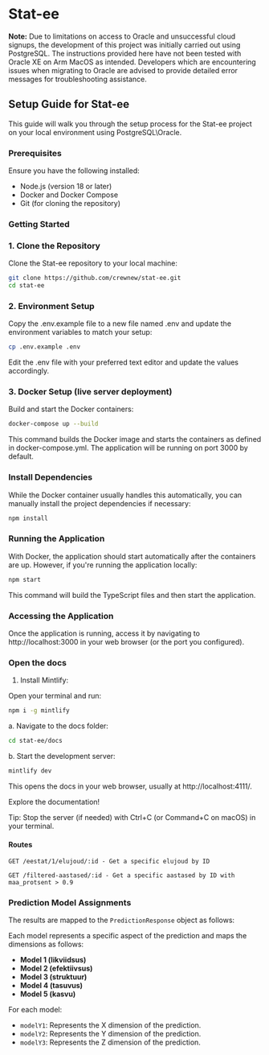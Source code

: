 # Stat-ee

**Note:** Due to limitations on access to Oracle and unsuccessful cloud signups, the development of this project was initially carried out using PostgreSQL. The instructions provided here have not been tested with Oracle XE on Arm MacOS as intended. Developers which are encountering issues when migrating to Oracle are advised to provide detailed error messages for troubleshooting assistance.

## Setup Guide for Stat-ee

This guide will walk you through the setup process for the Stat-ee project on your local environment using PostgreSQL\Oracle.

### Prerequisites

Ensure you have the following installed:
- Node.js (version 18 or later)
- Docker and Docker Compose
- Git (for cloning the repository)

### Getting Started

### 1. Clone the Repository

Clone the Stat-ee repository to your local machine:

```bash
git clone https://github.com/crewnew/stat-ee.git
cd stat-ee
```
### 2. Environment Setup


Copy the .env.example file to a new file named .env and update the environment variables to match your setup:

```bash
cp .env.example .env
```
Edit the .env file with your preferred text editor and update the values accordingly.

### 3. Docker Setup (live server deployment)

Build and start the Docker containers:

```bash
docker-compose up --build
```

This command builds the Docker image and starts the containers as defined in docker-compose.yml. The application will be running on port 3000 by default.

### Install Dependencies

While the Docker container usually handles this automatically, you can manually install the project dependencies if necessary:

```bash
npm install
```

### Running the Application

With Docker, the application should start automatically after the containers are up. However, if you're running the application locally:

```bash
npm start
```
This command will build the TypeScript files and then start the application.

### Accessing the Application

Once the application is running, access it by navigating to http://localhost:3000 in your web browser (or the port you configured).

### Open the docs

1. Install Mintlify:

Open your terminal and run:

```bash
npm i -g mintlify
```

a. Navigate to the docs folder:

  ```bash
  cd stat-ee/docs
  ```
b. Start the development server:

  ```bash
  mintlify dev
  ```
This opens the docs in your web browser, usually at http://localhost:4111/.

Explore the documentation!

Tip: Stop the server (if needed) with Ctrl+C (or Command+C on macOS) in your terminal.

#### Routes
```http
GET /eestat/1/elujoud/:id - Get a specific elujoud by ID
```

```http
GET /filtered-aastased/:id - Get a specific aastased by ID with maa_protsent > 0.9
```


### Prediction Model Assignments

The results are mapped to the `PredictionResponse` object as follows:

Each model represents a specific aspect of the prediction and maps the dimensions as follows:

- **Model 1 (likviidsus)**
- **Model 2 (efektiivsus)**
- **Model 3 (struktuur)**
- **Model 4 (tasuvus)**
- **Model 5 (kasvu)**

For each model:
  - `modelY1`: Represents the X dimension of the prediction.
  - `modelY2`: Represents the Y dimension of the prediction.
  - `modelY3`: Represents the Z dimension of the prediction.
